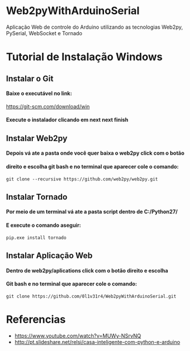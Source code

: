 # Web2pyWithArduinoSerial
Aplicação Web de controle do Arduino utilizando as tecnologias Web2py, PySerial, WebSocket e Tornado 

Tutorial de Instalação Windows
================
## Instalar o Git
#### Baixe o executável no link:
https://git-scm.com/download/win
#### Execute o instalador clicando em next next finish

## Instalar Web2py
#### Depois vá ate a pasta onde você quer baixa o web2py click com o botão
#### direito e escolha git bash e no terminal que aparecer cole o comando:
    git clone --recursive https://github.com/web2py/web2py.git

## Instalar Tornado
#### Por meio de um terminal vá ate a pasta script dentro de C:/Python27/
#### E execute o comando aseguir:
    pip.exe install tornado

## Instalar Aplicação Web
#### Dentro de web2py/aplications click com o botão direito e escolha
#### Git bash e no terminal que aparecer cole o comando:
    git clone https://github.com/0l1v31r4/Web2pyWithArduinoSerial.git


# Referencias
* https://www.youtube.com/watch?v=MUWy-NSrvNQ
* http://pt.slideshare.net/relsi/casa-inteligente-com-python-e-arduino
